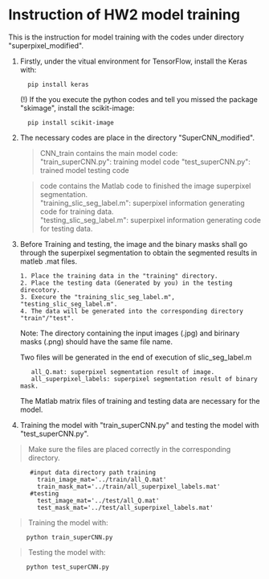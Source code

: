 # Instruction of HW2 model training

This is the instruction for model training with the codes under directory "superpixel_modified".
 
 
1. Firstly, under the vitual environment for TensorFlow, install the Keras with: 
   
         pip install keras
	 
   (!) If the you execute the python codes and tell you missed the package "skimage", install the scikit-image: 
   
         pip install scikit-image
   
   
2. The necessary codes are place in the directory "SuperCNN_modified".

	> CNN_train contains the main model code:  
	> "train_superCNN.py": training model code
	> "test_superCNN.py": trained model testing code
	     
	> code contains the Matlab code to finished the image superpixel segmentation.  
	> "training_slic_seg_label.m": superpixel information generating code for training data.  
	> "testing_slic_seg_label.m":  superpixel information generating code for testing data.


3. Before Training and testing, the image and the binary masks shall go through the superpixel segmentation to obtain the segmented results in matleb .mat files.

       1. Place the training data in the "training" directory.
       2. Place the testing data (Generated by you) in the testing direcotory.
       3. Execure the "training_slic_seg_label.m", "testing_slic_seg_label.m". 
       4. The data will be generated into the corresponding directory "train"/"test". 
 
    Note: The directory containing the input images (.jpg) and birinary masks (.png) should have the same file name.
   
    Two files will be generated in the end of execution of slic_seg_label.m
    
          all_Q.mat: superpixel segmentation result of image.
          all_superpixel_labels: superpixel segmentation result of binary mask.
    The Matlab matrix files of training and testing data are necessary for the model.

4. Training the model with "train_superCNN.py" and testing the model with "test_superCNN.py".
  >Make sure the files are placed correctly in the corresponding directory.

          #input data directory path training
            train_image_mat='../train/all_Q.mat'
            train_mask_mat='../train/all_superpixel_labels.mat'
          #testing
            test_image_mat='../test/all_Q.mat'
            test_mask_mat='../test/all_superpixel_labels.mat'
   
  > Training the model with:  
   
         python train_superCNN.py
         
  > Testing the model with:  
   
         python test_superCNN.py
                 
                 
   



 
